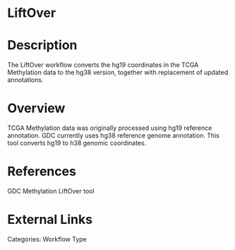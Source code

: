# LiftOver #

# Description
The LiftOver workflow converts the hg19 coordinates in the TCGA Methylation data to the hg38 version, together with replacement of updated annotations.

# Overview #
TCGA Methylation data was originally processed using hg19 reference annotation. GDC currently uses hg38 reference genome annotation. This tool converts hg19 to h38 genomic coordinates.

# References #
GDC Methylation LiftOver tool

# External Links #

Categories: Workflow Type
